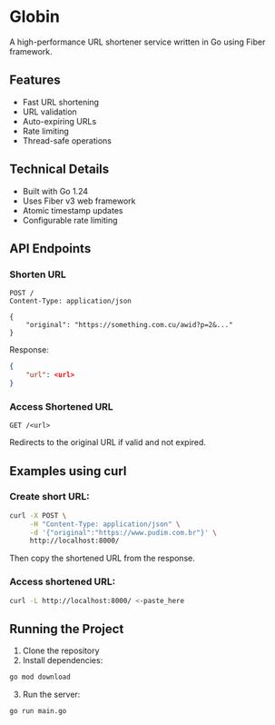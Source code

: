 # Globin

A high-performance URL shortener service written in Go using Fiber framework.

## Features

- Fast URL shortening
- URL validation
- Auto-expiring URLs
- Rate limiting
- Thread-safe operations

## Technical Details

- Built with Go 1.24
- Uses Fiber v3 web framework
- Atomic timestamp updates
- Configurable rate limiting

## API Endpoints

### Shorten URL
```http
POST /
Content-Type: application/json

{
    "original": "https://something.com.cu/awid?p=2&..."
}
```

Response:
```json
{
    "url": <url>
}
```

### Access Shortened URL
```http
GET /<url>
```
Redirects to the original URL if valid and not expired.

## Examples using curl

### Create short URL:
```bash
curl -X POST \
     -H "Content-Type: application/json" \
     -d '{"original":"https://www.pudim.com.br"}' \
     http://localhost:8000/
```
Then copy the shortened URL from the response.
### Access shortened URL:
```bash
curl -L http://localhost:8000/ <-paste_here
```

## Running the Project

1. Clone the repository
2. Install dependencies:
```bash
go mod download
```
3. Run the server:
```bash
go run main.go
```